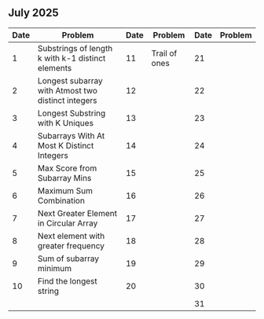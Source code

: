 ## July 2025

| Date | Problem                                            | Date | Problem       | Date | Problem |
| ---- | -------------------------------------------------- | ---- | ------------- | ---- | ------- |
| 1    | Substrings of length k with k-1 distinct elements  | 11   | Trail of ones | 21   |         |
| 2    | Longest subarray with Atmost two distinct integers | 12   |               | 22   |         |
| 3    | Longest Substring with K Uniques                   | 13   |               | 23   |         |
| 4    | Subarrays With At Most K Distinct Integers         | 14   |               | 24   |         |
| 5    | Max Score from Subarray Mins                       | 15   |               | 25   |         |
| 6    | Maximum Sum Combination                            | 16   |               | 26   |         |
| 7    | Next Greater Element in Circular Array             | 17   |               | 27   |         |
| 8    | Next element with greater frequency                | 18   |               | 28   |         |
| 9    | Sum of subarray minimum                            | 19   |               | 29   |         |
| 10   | Find the longest string                            | 20   |               | 30   |         |
|      |                                                    |      |               | 31   |         |
